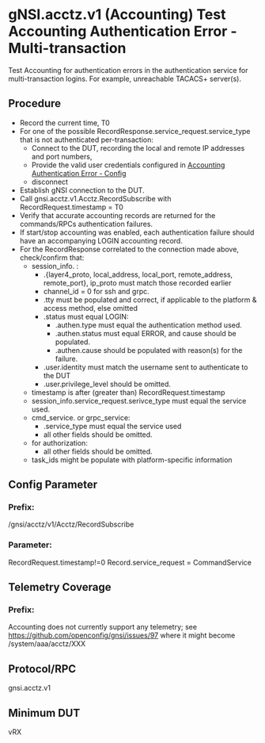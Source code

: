 # gNSI.acctz.v1 (Accounting) Test Accounting Authentication Error - Multi-transaction

Test Accounting for authentication errors in the authentication service
for multi-transaction logins.  For example, unreachable TACACS+ server(s).

## Procedure

- Record the current time, T0
- For one of the possible RecordResponse.service_request.service_type that is not authenticated per-transaction:
	- Connect to the DUT, recording the local and remote IP addresses and port numbers,
	- Provide the valid user credentials configured in [Accounting Authentication Error - Config](../AccountingAuthenErrorConfig/)
	- disconnect
- Establish gNSI connection to the DUT.
- Call gnsi.acctz.v1.Acctz.RecordSubscribe with RecordRequest.timestamp = T0
- Verify that accurate accounting records are returned for the commands/RPCs authentication failures.
- If start/stop accounting was enabled, each authentication failure should have an accompanying LOGIN accounting record.
- For the RecordResponse correlated to the connection made above, check/confirm that:
	- session_info. :
		- .{layer4_proto, local_address, local_port, remote_address, remote_port}, ip_proto must match those recorded earlier
		- channel_id = 0 for ssh and grpc.
		- .tty must be populated and correct, if applicable to the platform & access method, else omitted
		- .status must equal LOGIN:
			- .authen.type must equal the authentication method used.
			- .authen.status must equal ERROR, and cause should be populated.
			- .authen.cause should be populated with reason(s) for the failure.
		- .user.identity must match the username sent to authenticate to the DUT
		- .user.privilege_level should be omitted.
	- timestamp is after (greater than) RecordRequest.timestamp
	- session_info.service_request.serivce_type must equal the service used.
	- cmd_service. or grpc_service: 
		- .service_type must equal the service used
		- all other fields should be omitted.
	- for authorization:
		- all other fields should be omitted.
	- task_ids might be populate with platform-specific information


## Config Parameter
### Prefix:
/gnsi/acctz/v1/Acctz/RecordSubscribe

### Parameter:
RecordRequest.timestamp!=0
Record.service_request = CommandService

## Telemetry Coverage
### Prefix:
Accounting does not currently support any telemetry; see https://github.com/openconfig/gnsi/issues/97 where it might become /system/aaa/acctz/XXX

## Protocol/RPC
gnsi.acctz.v1

## Minimum DUT
vRX
